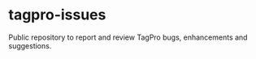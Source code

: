 tagpro-issues
=============

Public repository to report and review TagPro bugs, enhancements and suggestions.
